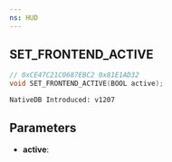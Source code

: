 ```yaml
---
ns: HUD
---
```

## SET_FRONTEND_ACTIVE

```c
// 0xCE47C21C0687EBC2 0x81E1AD32
void SET_FRONTEND_ACTIVE(BOOL active);
```

```
NativeDB Introduced: v1207
```

## Parameters
* **active**:
